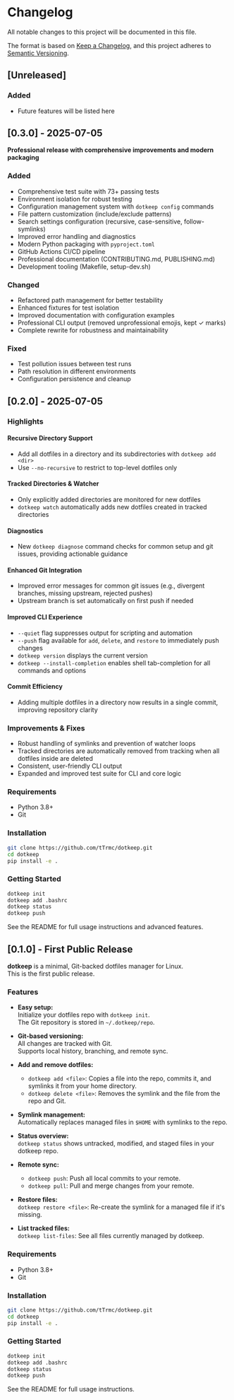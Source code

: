 # Changelog

All notable changes to this project will be documented in this file.

The format is based on [Keep a Changelog](https://keepachangelog.com/en/1.0.0/),
and this project adheres to [Semantic Versioning](https://semver.org/spec/v2.0.0.html).

## [Unreleased]

### Added
- Future features will be listed here

## [0.3.0] - 2025-07-05

**Professional release with comprehensive improvements and modern packaging**

### Added
- Comprehensive test suite with 73+ passing tests
- Environment isolation for robust testing
- Configuration management system with `dotkeep config` commands
- File pattern customization (include/exclude patterns)
- Search settings configuration (recursive, case-sensitive, follow-symlinks)
- Improved error handling and diagnostics
- Modern Python packaging with `pyproject.toml`
- GitHub Actions CI/CD pipeline
- Professional documentation (CONTRIBUTING.md, PUBLISHING.md)
- Development tooling (Makefile, setup-dev.sh)

### Changed
- Refactored path management for better testability
- Enhanced fixtures for test isolation
- Improved documentation with configuration examples
- Professional CLI output (removed unprofessional emojis, kept ✓ marks)
- Complete rewrite for robustness and maintainability

### Fixed
- Test pollution issues between test runs
- Path resolution in different environments
- Configuration persistence and cleanup

## [0.2.0] - 2025-07-05

### Highlights

#### **Recursive Directory Support**
- Add all dotfiles in a directory and its subdirectories with `dotkeep add <dir>`
- Use `--no-recursive` to restrict to top-level dotfiles only

#### **Tracked Directories & Watcher**
- Only explicitly added directories are monitored for new dotfiles
- `dotkeep watch` automatically adds new dotfiles created in tracked directories

#### **Diagnostics**
- New `dotkeep diagnose` command checks for common setup and git issues, providing actionable guidance

#### **Enhanced Git Integration**
- Improved error messages for common git issues (e.g., divergent branches, missing upstream, rejected pushes)
- Upstream branch is set automatically on first push if needed

#### **Improved CLI Experience**
- `--quiet` flag suppresses output for scripting and automation
- `--push` flag available for `add`, `delete`, and `restore` to immediately push changes
- `dotkeep version` displays the current version
- `dotkeep --install-completion` enables shell tab-completion for all commands and options

#### **Commit Efficiency**
- Adding multiple dotfiles in a directory now results in a single commit, improving repository clarity

### Improvements & Fixes
- Robust handling of symlinks and prevention of watcher loops
- Tracked directories are automatically removed from tracking when all dotfiles inside are deleted
- Consistent, user-friendly CLI output
- Expanded and improved test suite for CLI and core logic

### Requirements
- Python 3.8+
- Git

### Installation
```bash
git clone https://github.com/tTrmc/dotkeep.git
cd dotkeep
pip install -e .
```

### Getting Started
```bash
dotkeep init
dotkeep add .bashrc
dotkeep status
dotkeep push
```

See the README for full usage instructions and advanced features.

## [0.1.0] - First Public Release

**dotkeep** is a minimal, Git-backed dotfiles manager for Linux.  
This is the first public release.

### Features

- **Easy setup:**  
  Initialize your dotfiles repo with `dotkeep init`.  
  The Git repository is stored in `~/.dotkeep/repo`.

- **Git-based versioning:**  
  All changes are tracked with Git.  
  Supports local history, branching, and remote sync.

- **Add and remove dotfiles:**  
  - `dotkeep add <file>`: Copies a file into the repo, commits it, and symlinks it from your home directory.
  - `dotkeep delete <file>`: Removes the symlink and the file from the repo and Git.

- **Symlink management:**  
  Automatically replaces managed files in `$HOME` with symlinks to the repo.

- **Status overview:**  
  `dotkeep status` shows untracked, modified, and staged files in your dotkeep repo.

- **Remote sync:**  
  - `dotkeep push`: Push all local commits to your remote.
  - `dotkeep pull`: Pull and merge changes from your remote.

- **Restore files:**  
  `dotkeep restore <file>`: Re-create the symlink for a managed file if it's missing.

- **List tracked files:**  
  `dotkeep list-files`: See all files currently managed by dotkeep.

### Requirements
- Python 3.8+
- Git

### Installation
```bash
git clone https://github.com/tTrmc/dotkeep.git
cd dotkeep
pip install -e .
```

### Getting Started
```bash
dotkeep init
dotkeep add .bashrc
dotkeep status
dotkeep push
```

See the README for full usage instructions.
